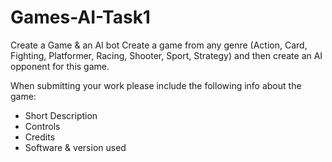 # Games-AI-Task1
Create a Game &amp; an AI bot
Create a game from any genre (Action, Card, Fighting, Platformer, Racing, Shooter, Sport, Strategy) and then create an AI opponent for this game. 

When submitting your work please include the following info about the game:
- Short Description
- Controls
- Credits
- Software & version used
